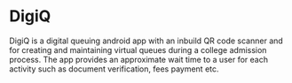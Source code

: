 # DigiQ

DigiQ is a digital queuing android app with an inbuild QR code scanner and for creating and maintaining virtual queues during a college admission process. The app provides an approximate wait time to a user for each activity such as document verification, fees payment etc.
